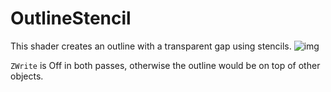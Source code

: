 # OutlineStencil
This shader creates an outline with a transparent gap using stencils.
![img](https://i.imgur.com/bShIM73.jpg)

`ZWrite` is Off in both passes, otherwise the outline would be on top of other objects.
